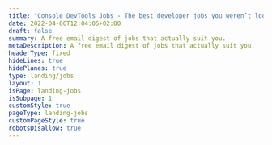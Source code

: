 ```yaml
---
title: "Console DevTools Jobs - The best developer jobs you weren’t looking for"
date: 2022-04-06T12:04:05+02:00
draft: false
summary: A free email digest of jobs that actually suit you.
metaDescription: A free email digest of jobs that actually suit you.
headerType: fixed
hideLines: true
hidePlanes: true
type: landing/jobs
layout: 1
isPage: landing-jobs
isSubpage: 1
customStyle: true
pageType: landing-jobs
customPageStyle: true
robotsDisallow: true
---
```

